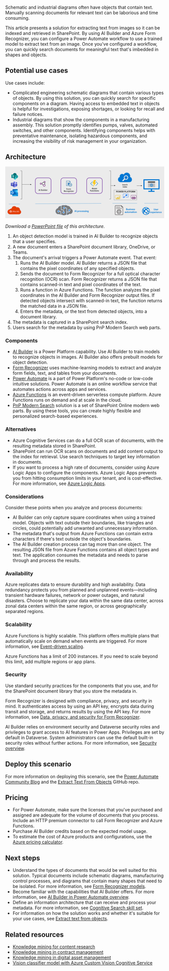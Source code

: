Schematic and industrial diagrams often have objects that contain text. Manually scanning documents for relevant text can be laborious and time consuming.

This article presents a solution for extracting text from images so it can be indexed and retrieved in SharePoint. By using AI Builder and Azure Form Recognizer, you can configure a Power Automate workflow to use a trained model to extract text from an image. Once you've configured a workflow, you can quickly search documents for meaningful text that's imbedded in shapes and objects.

## Potential use cases

Use cases include:

- Complicated engineering schematic diagrams that contain various types of objects. By using this solution, you can quickly search for specific components on a diagram. Having access to embedded text in objects is helpful for investigations, exposing shortages, or looking for recall and failure notices.
- Industrial diagrams that show the components in a manufacturing assembly. This solution promptly identifies pumps, valves, automated switches, and other components. Identifying components helps with preventative maintenance, isolating hazardous components, and increasing the visibility of risk management in your organization.

## Architecture

![Architecture diagram for using AI Builder to extract text from objects by using AI.](./media/architecture-extract-object-text.png)

*Download a [PowerPoint file](https://arch-center.azureedge.net/architecture-extract-object-text.pptx) of this architecture.*

1. An object detection model is trained in AI Builder to recognize objects that a user specifies.
1. A new document enters a SharePoint document library, OneDrive, or Teams.
1. The document's arrival triggers a Power Automate event. That event:
   1. Runs the AI Builder model. AI Builder returns a JSON file that contains the pixel coordinates of any specified objects.
   1. Sends the document to Form Recognizer for a full optical character recognition (OCR) scan. Form Recognizer returns a JSON file that contains scanned-in text and pixel coordinates of the text.
   1. Runs a function in Azure Functions. The function analyzes the pixel coordinates in the AI Builder and Form Recognizer output files. If detected objects intersect with scanned-in text, the function returns the matched data in a JSON file.
   1. Enters the metadata, or the text from detected objects, into a document library.
1. The metadata is captured in a SharePoint search index.
1. Users search for the metadata by using PnP Modern Search web parts.

### Components

- [AI Builder](/ai-builder/overview) is a Power Platform capability. Use AI Builder to train models to recognize objects in images. AI Builder also offers prebuilt models for object detection.
- [Form Recognizer](https://azure.microsoft.com/services/form-recognizer) uses machine-learning models to extract and analyze form fields, text, and tables from your documents.
- [Power Automate](https://azure.microsoft.com/services/developer-tools/power-automate) is a part of Power Platform's no-code or low-code intuitive solutions. Power Automate is an online workflow service that automates actions across apps and services.
- [Azure Functions](https://azure.microsoft.com/en-us/services/functions) is an event-driven serverless compute platform. Azure Functions runs on demand and at scale in the cloud.
- [PnP Modern Search](https://microsoft-search.github.io/pnp-modern-search) solution is a set of SharePoint Online modern web parts. By using these tools, you can create highly flexible and personalized search-based experiences.

### Alternatives

- Azure Cognitive Services can do a full OCR scan of documents, with the resulting metadata stored in SharePoint.
- SharePoint can run OCR scans on documents and add content output to the index for retrieval. Use search techniques to target key information in documents.
- If you want to process a high rate of documents, consider using Azure Logic Apps to configure the components. Azure Logic Apps prevents you from hitting consumption limits in your tenant, and is cost-effective.  For more information, see [Azure Logic Apps](/azure/logic-apps/logic-apps-overview).

### Considerations

Consider these points when you analyze and process documents:

- AI Builder can only capture square coordinates when using a trained model. Objects with text outside their boundaries, like triangles and circles, could potentially add unwanted and unnecessary information.
- The metadata that's output from Azure Functions can contain extra characters if there's text outside the object's boundaries.
- The AI Builder creation process can tag more than one object. The resulting JSON file from Azure Functions contains all object types and text. The application consumes the metadata and needs to parse through and process the results.

### Availability

Azure replicates data to ensure durability and high availability. Data redundancy protects you from planned and unplanned events—including transient hardware failures, network or power outages, and natural disasters. Choose to replicate your data within the same data center, across zonal data centers within the same region, or across geographically separated regions.

### Scalability

Azure Functions is highly scalable. This platform offers multiple plans that automatically scale on demand when events are triggered. For more information, see [Event-driven scaling](/azure/azure-functions/event-driven-scaling).

Azure Functions has a limit of 200 instances. If you need to scale beyond this limit, add multiple regions or app plans.

### Security

Use standard security practices for the components that you use, and for the SharePoint document library that you store the metadata in.

Form Recognizer is designed with compliance, privacy, and security in mind.  It authenticates access by using an API key, encrypts data during transit and storage, and returns results by using the API key. For more information, see [Data, privacy, and security for Form Recognizer](/legal/cognitive-services/form-recognizer/fr-data-privacy-security).

AI Builder relies on environment security and Dataverse security roles and privileges to grant access to AI features in Power Apps. Privileges are set by default in Dataverse. System administrators can use the default built-in security roles without further actions. For more information, see [Security overview](/power-platform/admin/wp-security).

## Deploy this scenario

For more information on deploying this scenario, see the [Power Automate Community Blog](https://powerusers.microsoft.com/t5/Power-Automate-Community-Blog/Extract-Text-From-Objects/ba-p/1249705) and the [Extract Text From Objects](https://github.com/Spucelik/ExtractTextFromObjects) GitHub repo.

## Pricing

- For Power Automate, make sure the licenses that you've purchased and assigned are adequate for the volume of documents that you process. Include an HTTP premium connector to call Form Recognizer and Azure Functions.
- Purchase AI Builder credits based on the expected model usage.
- To estimate the cost of Azure products and configurations, use the [Azure pricing calculator](https://azure.microsoft.com/pricing/calculator).

## Next steps

- Understand the types of documents that would be well suited for this solution. Typical documents include schematic diagrams, manufacturing control processes, and diagrams that contain many shapes that need to be isolated.  For more information, see [Form Recognizer models](/azure/applied-ai-services/form-recognizer/concept-custom).
- Become familiar with the capabilities that AI Builder offers. For more information, see [AI Builder in Power Automate overview](/ai-builder/use-in-flow-overview).
- Define an information architecture that can receive and process your metadata. For more information, see [Cognitive Search skill set](../../solution-ideas/articles/cognitive-search-with-skillsets.yml).
- For information on how the solution works and whether it's suitable for your use cases, see [Extract text from objects](https://powerusers.microsoft.com/t5/Power-Automate-Community-Blog/Extract-Text-From-Objects/ba-p/1249705).

## Related resources

- [Knowledge mining for content research](../../solution-ideas/articles/content-research.yml)
- [Knowledge mining in contract management](../../solution-ideas/articles/contract-management.yml)
- [Knowledge mining in digital asset management](../../solution-ideas/articles/digital-asset-management.yml)
- [Vision classifier model with Azure Custom Vision Cognitive Service](../dronerescue/vision-classifier-model-with-custom-vision.yml)

